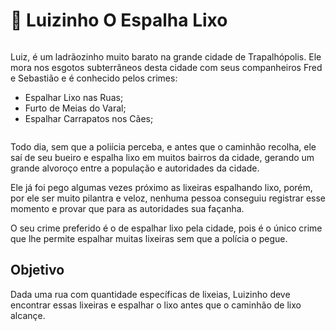# :rat: Luizinho O Espalha Lixo

![<Luizinho O Espalha Lixo>](https://gartic.com.br/imgs/mural/uk/ukasapacaherb/luis-espalha-lixo.png)

Luiz, é um ladrãozinho muito barato na grande cidade de Trapalhópolis.
Ele mora nos esgotos subterrâneos desta cidade com seus companheiros Fred e Sebastião e é conhecido pelos crimes:

- Espalhar Lixo nas Ruas;
- Furto de Meias do Varal;
- Espalhar Carrapatos nos Cães;

![<Luizinho O Espalha Lixo>](https://i.ytimg.com/vi/cRYyuDdjuZw/hqdefault.jpg)

Todo dia, sem que a poliícia perceba, e antes que o caminhão recolha, ele saí de seu bueiro e espalha lixo em muitos bairros da cidade, 
gerando um grande alvoroço entre a população e autoridades da cidade.

Ele já foi pego algumas vezes próximo as lixeiras espalhando lixo, porém, por ele ser muito pilantra e veloz, nenhuma pessoa 
conseguiu registrar esse momento e provar que para as autoridades sua façanha. 

O seu crime preferido é o de espalhar lixo pela cidade, pois é o único crime que lhe permite espalhar muitas lixeiras sem que a polícia o pegue.

## Objetivo

Dada uma rua com quantidade específicas de lixeias, Luizinho deve encontrar essas lixeiras e espalhar o lixo antes que o caminhão de lixo alcançe.


